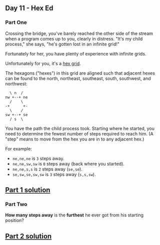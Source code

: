 ## Day 11 - Hex Ed

### Part One

Crossing the bridge, you've barely reached the other side of the stream when a program comes up to
you, clearly in distress. "It's my child process," she says, "he's gotten lost in an infinite grid!"

Fortunately for her, you have plenty of experience with infinite grids.

Unfortunately for you, it's a [hex grid][3].

The hexagons ("hexes") in this grid are aligned such that adjacent hexes can be found to the north,
northeast, southeast, south, southwest, and northwest:

```
  \ n  /
nw +--+ ne
  /    \
-+      +-
  \    /
sw +--+ se
  / s  \
```

You have the path the child process took. Starting where he started, you need to determine
the fewest number of steps required to reach him. (A "step" means to move from the hex you are
in to any adjacent hex.)

For example:

 * `ne,ne,ne` is `3` steps away.
 * `ne,ne,sw,sw` is `0` steps away (back where you started).
 * `ne,ne,s,s` is `2` steps away (`se,se`).
 * `se,sw,se,sw,sw` is `3` steps away (`s,s,sw`).

[Part 1 solution][1]
--------------------

### Part Two

**How many steps away** is the **furthest** he ever got from his starting position?

[Part 2 solution][2]
--------------------


[1]: part_1.py
[2]: part_2.py
[3]: https://en.wikipedia.org/wiki/Hexagonal_tiling
